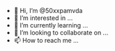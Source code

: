 - 👋 Hi, I’m @50xxpamvda
- 👀 I’m interested in ...
- 🌱 I’m currently learning ...
- 💞️ I’m looking to collaborate on ...
- 📫 How to reach me ...

<!---
50xxpamvda/50xxpamvda is a ✨ special ✨ repository because its `README.md` (this file) appears on your GitHub profile.
You can click the Preview link to take a look at your changes.
--->
